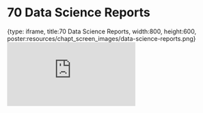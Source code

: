 # 70 Data Science Reports
 
{type: iframe, title:70 Data Science Reports, width:800, height:600, poster:resources/chapt_screen_images/data-science-reports.png}
![](https://datatrail-jhu.github.io/DataTrail/no_toc/data-science-reports.html)
 

 
